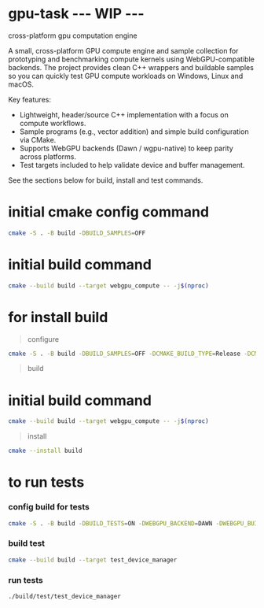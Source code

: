 # gpu-task --- WIP ---
cross-platform gpu computation engine

A small, cross-platform GPU compute engine and sample collection for prototyping and
benchmarking compute kernels using WebGPU-compatible backends. The project provides
clean C++ wrappers and buildable samples so you can quickly test GPU compute
workloads on Windows, Linux and macOS.

Key features:

- Lightweight, header/source C++ implementation with a focus on compute workflows.
- Sample programs (e.g., vector addition) and simple build configuration via CMake.
- Supports WebGPU backends (Dawn / wgpu-native) to keep parity across platforms.
- Test targets included to help validate device and buffer management.

See the sections below for build, install and test commands.


# initial cmake config command

```bash
cmake -S . -B build -DBUILD_SAMPLES=OFF
```

# initial build command
```bash
cmake --build build --target webgpu_compute -- -j$(nproc)
```


# for install build

> configure
```bash
cmake -S . -B build -DBUILD_SAMPLES=OFF -DCMAKE_BUILD_TYPE=Release -DCMAKE_INSTALL_PREFIX=install
```
> build
# initial build command
```bash
cmake --build build --target webgpu_compute -- -j$(nproc)
```

> install
```bash
cmake --install build
```




# to run tests

### config build for tests
```bash
cmake -S . -B build -DBUILD_TESTS=ON -DWEBGPU_BACKEND=DAWN -DWEBGPU_BUILD_FROM_SOURCE=OFF -DBUILD_SAMPLES=OFF
```

### build test
```bash
cmake --build build --target test_device_manager
```

### run tests
```bash
./build/test/test_device_manager 
```